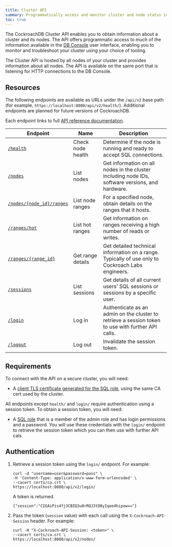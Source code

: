 ```yaml
---
title: Cluster API
summary: Programmatically access and monitor cluster and node status information with a RESTful API.
toc: true
---
```


The CockroachDB Cluster API enables you to obtain information about a cluster and its nodes. The API offers programmatic access to much of the information available in the [DB Console](ui-overview.html) user interface, enabling you to monitor and troubleshoot your cluster using your choice of tooling.

The Cluster API is hosted by all nodes of your cluster and provides information about all nodes. The API is available on the same port that is listening for HTTP connections to the DB Console.

## Resources

The following endpoints are available as URLs under the `/api/v2` base path (for example, `https://localhost:8080/api/v2/health/`). Additional endpoints are planned for future versions of CockroachDB.

Each endpoint links to full [API reference documentation](../api/cluster/v2.html).

Endpoint | Name | Description
--- | --- | ---
[`/health`](../api/cluster/v2.html#operation/health) | Check node health | Determine if the node is running and ready to accept SQL connections.
[`/nodes`](../api/cluster/v2.html#operation/listNodes) | List nodes | Get information on all nodes in the cluster including node IDs, software versions, and hardware.
[`/nodes/{node_id}/ranges`](../api/cluster/v2.html#operation/listNodeRanges) | List node ranges | For a specified node, obtain details on the ranges that it hosts. 
[`/ranges/hot`](../api/cluster/v2.html#operation/listHotRanges) | List hot ranges | Get information on ranges receiving a high number of reads or writes.
[`/ranges/{range_id}`](../api/cluster/v2.html#operation/listRange) | Get range details | Get detailed technical information on a range. Typically of use only to Cockroach Labs engineers.
[`/sessions`](../api/cluster/v2.html#operation/listSessions) | List sessions | Get details of all current users' SQL sessions or sessions by a specific user.
[`/login`](../api/cluster/v2.html#operation/login) | Log in | Authenticate as an admin on the cluster to retrieve a session token to use with further API calls.
[`/logout`](../api/cluster/v2.html#operation/logout) | Log out | Invalidate the session token.

## Requirements

To connect with the API on a secure cluster, you will need:

* A [client TLS certificate generated for the SQL role](cockroach-cert.html#create-the-certificate-and-key-pair-for-a-client), using the same CA cert used by the cluster. 

All endpoints except `health/` and `login/` require authentication using a session token. To obtain a session token, you will need:

* A [SQL role](create-role.html) that is a member of the admin role and has login permissions and a password. You will use these credentials with the `login/` endpoint to retrieve the session token which you can then use with further API cals.

## Authentication

1. Retrieve a session token using the `login/` endpoint. For example:

   ``` shell
   curl -d "username=user&password=pass" \
   -H 'Content-Type: application/x-www-form-urlencoded' \
   --cacert certs/ca.crt \
   https://localhost:8080/api/v2/login/
   ```

   A token is returned.

   ``` shell
   {"session":"CIGAiPis4fj3CBIQ3u0rRQJ3tD8yIqee4hipow=="}
   ```

2. Pass the token (`session` value) with each call using the `X-Cockroach-API-Session` header. For example:

   ``` shell
   curl -H "X-Cockroach-API-Session: <token>" \
   --cacert certs/ca.crt \
   https://localhost:8080/api/v2/nodes/
   ```
